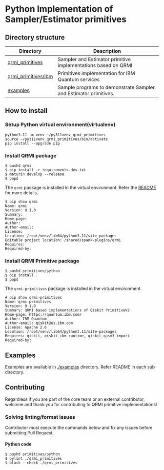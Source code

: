# Python Implementation of Sampler/Estimator primitives

## Directory structure

| Directory | Description |
| ---- | ---- |
| [qrmi_primitives](./qrmi_primitives) | Sampler and Estimator primitive implementations based on QRMI |
| [qrmi_primitives/ibm](./qrmi_primitives/ibm) | Primitives implementation for IBM Quantum services |
| [examples](./examples) | Sample programs to demonstrate Sampler and Estimator primitives. |

## How to install

### Setup Python virtual environment(virtualenv)

```shell-session
python3.11 -m venv ~/py311venv_qrmi_primitives
source ~/py311venv_qrmi_primitives/bin/activate
pip install --upgrade pip
```

### Install QRMI package

```shell-session
$ pushd qrmi
$ pip install -r requirements-dev.txt
$ maturin develop --release
$ popd
```
The `qrmi` package is installed in the virtual environment. Refer the [README](../../qrmi/README.md) for more details.

```shell-session
$ pip show qrmi
Name: qrmi
Version: 0.1.0
Summary: 
Home-page: 
Author: 
Author-email: 
License: 
Location: /root/venv/lib64/python3.11/site-packages
Editable project location: /shared/spank-plugins/qrmi
Requires: 
Required-by: 
```

### Install QRMI Primitive package
```shell-session
$ pushd primitives/python
$ pip install .
$ popd
```

The `qrmi-primitives` package is installed in the virtual environment.

```shell-session
# pip show qrmi-primitives
Name: qrmi-primitives
Version: 0.1.0
Summary: QRMI based implementations of Qiskit PrimitiveV2
Home-page: https://quantum.ibm.com/
Author: IBM Quantum
Author-email: qiskit@us.ibm.com
License: Apache 2.0
Location: /root/venv/lib64/python3.11/site-packages
Requires: qiskit, qiskit_ibm_runtime, qiskit_qasm3_import
Required-by: 
```

## Examples

Examples are available in [./examples](./examples) directory. Refer README in each sub directory.

## Contributing

Regardless if you are part of the core team or an external contributor, welcome and thank you for contributing to QRMI primitive implementations!

### Solving linting/format issues

Contributor must execute the commands below and fix any issues before submitting Pull Request.

#### Python code
```shell-session 
$ pushd primitives/python
$ pylint ./qrmi_primitives
$ black --check ./qrmi_primitives
``` 
